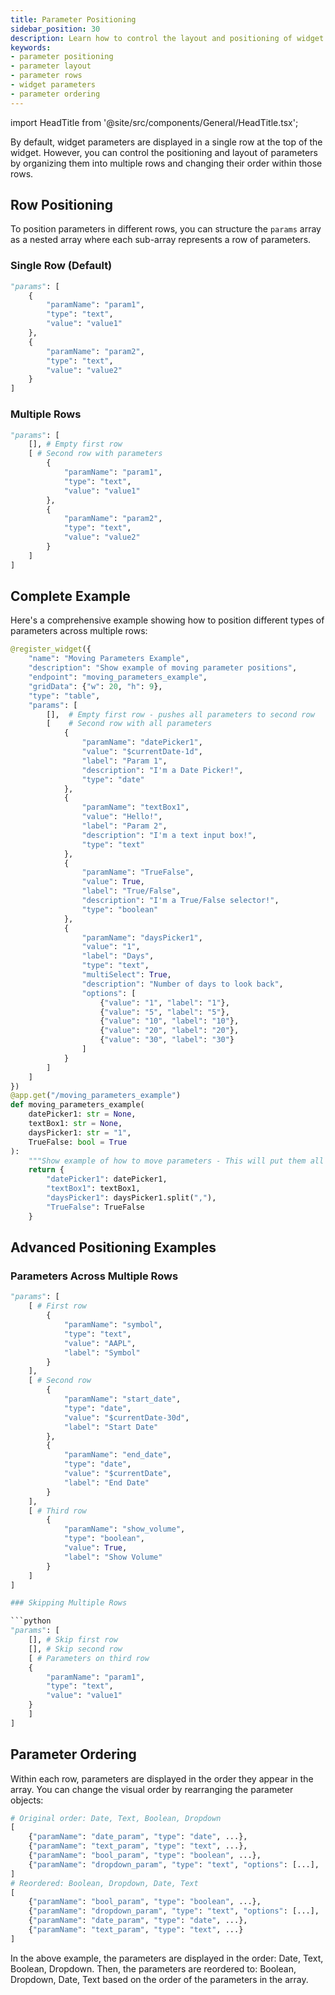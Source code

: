 ```yaml
---
title: Parameter Positioning
sidebar_position: 30
description: Learn how to control the layout and positioning of widget parameters in OpenBB Workspace, including row positioning and parameter ordering
keywords:
- parameter positioning
- parameter layout
- parameter rows
- widget parameters
- parameter ordering
---
```


import HeadTitle from '@site/src/components/General/HeadTitle.tsx';

<HeadTitle title="Parameter Positioning | OpenBB Workspace Docs" />

By default, widget parameters are displayed in a single row at the top of the widget. However, you can control the positioning and layout of parameters by organizing them into multiple rows and changing their order within those rows.

## Row Positioning

To position parameters in different rows, you can structure the `params` array as a nested array where each sub-array represents a row of parameters.

### Single Row (Default)

```python
"params": [
    {
        "paramName": "param1",
        "type": "text",
        "value": "value1"
    },
    {
        "paramName": "param2",
        "type": "text",
        "value": "value2"
    }
]
```

### Multiple Rows

```python
"params": [
    [], # Empty first row
    [ # Second row with parameters
        {
            "paramName": "param1",
            "type": "text",
            "value": "value1"
        },
        {
            "paramName": "param2",
            "type": "text",
            "value": "value2"
        }
    ]
]
```

## Complete Example

Here's a comprehensive example showing how to position different types of parameters across multiple rows:

```python
@register_widget({
    "name": "Moving Parameters Example",
    "description": "Show example of moving parameter positions",
    "endpoint": "moving_parameters_example",
    "gridData": {"w": 20, "h": 9},
    "type": "table",
    "params": [
        [],  # Empty first row - pushes all parameters to second row
        [    # Second row with all parameters
            {
                "paramName": "datePicker1",
                "value": "$currentDate-1d",
                "label": "Param 1",
                "description": "I'm a Date Picker!",
                "type": "date"
            },
            {
                "paramName": "textBox1",
                "value": "Hello!",
                "label": "Param 2",
                "description": "I'm a text input box!",
                "type": "text"
            },
            {
                "paramName": "TrueFalse",
                "value": True,
                "label": "True/False",
                "description": "I'm a True/False selector!",
                "type": "boolean"
            },
            {
                "paramName": "daysPicker1",
                "value": "1",
                "label": "Days",
                "type": "text",
                "multiSelect": True,
                "description": "Number of days to look back",
                "options": [
                    {"value": "1", "label": "1"},
                    {"value": "5", "label": "5"},
                    {"value": "10", "label": "10"},
                    {"value": "20", "label": "20"},
                    {"value": "30", "label": "30"}
                ]
            }
        ]
    ]
})
@app.get("/moving_parameters_example")
def moving_parameters_example(
    datePicker1: str = None,
    textBox1: str = None,
    daysPicker1: str = "1",
    TrueFalse: bool = True
):
    """Show example of how to move parameters - This will put them all on the second row of the widget"""
    return {
        "datePicker1": datePicker1,
        "textBox1": textBox1,
        "daysPicker1": daysPicker1.split(","),
        "TrueFalse": TrueFalse
    }
```

## Advanced Positioning Examples

### Parameters Across Multiple Rows

```python
"params": [
    [ # First row
        {
            "paramName": "symbol",
            "type": "text",
            "value": "AAPL",
            "label": "Symbol"
        }
    ],
    [ # Second row
        {
            "paramName": "start_date",
            "type": "date",
            "value": "$currentDate-30d",
            "label": "Start Date"
        },
        {
            "paramName": "end_date",
            "type": "date",
            "value": "$currentDate",
            "label": "End Date"
        }
    ],
    [ # Third row
        {
            "paramName": "show_volume",
            "type": "boolean",
            "value": True,
            "label": "Show Volume"
        }
    ]
]

### Skipping Multiple Rows

```python
"params": [
    [], # Skip first row
    [], # Skip second row
    [ # Parameters on third row
    {
        "paramName": "param1",
        "type": "text",
        "value": "value1"
    }
    ]
]
```

## Parameter Ordering

Within each row, parameters are displayed in the order they appear in the array. You can change the visual order by rearranging the parameter objects:

```python
# Original order: Date, Text, Boolean, Dropdown
[
    {"paramName": "date_param", "type": "date", ...},
    {"paramName": "text_param", "type": "text", ...},
    {"paramName": "bool_param", "type": "boolean", ...},
    {"paramName": "dropdown_param", "type": "text", "options": [...], ...}
]
# Reordered: Boolean, Dropdown, Date, Text
[
    {"paramName": "bool_param", "type": "boolean", ...},
    {"paramName": "dropdown_param", "type": "text", "options": [...], ...},
    {"paramName": "date_param", "type": "date", ...},
    {"paramName": "text_param", "type": "text", ...}
]
```

In the above example, the parameters are displayed in the order: Date, Text, Boolean, Dropdown. Then, the parameters are reordered to: Boolean, Dropdown, Date, Text based on the order of the parameters in the array.
